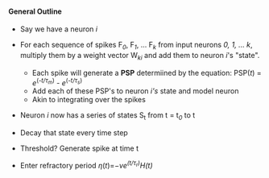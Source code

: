 #### General Outline

* Say we have a neuron *i*
* For each sequence of spikes F<sub>*0*</sub>, F<sub>*1*</sub>, ... F<sub>*k*</sub> from input neurons *0, 1, ... k*, multiply them by a weight vector W<sub>*ki*</sub> and add them to neuron *i*'s "state". 
    * Each spike will generate a **PSP** determiined by the equation: PSP(*t*) = *e*<sup>(*-t/τ<sub>m</sub>*)</sup> - *e*<sup>(*-t/τ<sub>s</sub>*)</sup>
    * Add each of these PSP's to neuron *i's* state and model neuron 
    * Akin to integrating over the spikes

* Neuron *i* now has a series of states S<sub>t</sub> from t = t<sub>*0*</sub> to t
* Decay that state every time step
* Threshold? Generate spike at time t
* Enter refractory period *η*(*t*)=*−ve*<sup>*(t/τ<sub>r</sub>)*</sup>*H(t)*


